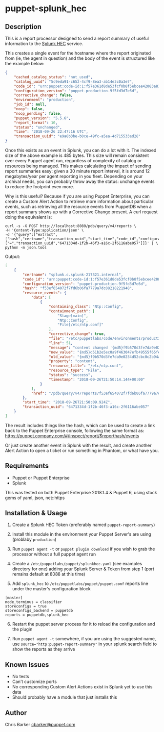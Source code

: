 puppet-splunk_hec
==============

Description
-----------

This is a report processor designed to send a report summary of useful information to the [Splunk HEC](http://docs.splunk.com/Documentation/Splunk/7.1.3/Data/UsetheHTTPEventCollector) service.

This creates a single event for the hostname where the report originated from (ie, the agent in question) and the body of the event is structured like the example below:

```json
{
    "cached_catalog_status": "not_used",
    "catalog_uuid": "5c9eda91-c652-4cf9-8ea3-ab14e3c0a3e7",
    "code_id": "urn:puppet:code-id:1:f57e361d8de53fcf0b8f5ebcee42083a81b71ec6;production",
    "configuration_version": "puppet-production-9f5fd3d7e6d",
    "corrective_change": false,
    "environment": "production",
    "job_id": null,
    "noop": false,
    "noop_pending": false,
    "puppet_version": "5.5.6",
    "report_format": 10,
    "status": "unchanged",
    "time": "2018-09-26 22:47:16 UTC",
    "transaction_uuid": "e9a8b3be-b0ce-49fc-a5ea-4d715533ad28"
}
```

Once this exists as an event in Splunk, you can do a lot with it. The indexed size of the above example is 485 bytes. This size will remain consistent over every Puppet agent run, regardless of complexity of catalog or resources being managed. This makes calculating the impact of sending report summaries easy: given a 30 minute report interval, it is around 12 megabytes/year per agent reporting in you fleet. Depending on your archival needs, you can probably throw away the status: unchange events to reduce the footprint even more.

Why is this useful? Because if you are using Puppet Enterprise, you can create a Custom Alert Action to retrieve more information about particular events, such as retrieving all the resource events from PuppetDB when a report summary shows up with a Corrective Change present. A curl request doing the equivalent is:

```shell
curl -s -X POST http://localhost:8080/pdb/query/v4/reports \
-H 'Content-Type:application/json' \
-d '{"query":["extract",["hash","certname","transaction_uuid","start_time","code_id","configuration_version","resource_events"],["=","transaction_uuid","6471334d-1f2b-46f3-a16c-2f6116abe057"]]}' | \
python -m json.tool
```

Output:
```json
[
    {
        "certname": "splunk.c.splunk-217321.internal",
        "code_id": "urn:puppet:code-id:1:f57e361d8de53fcf0b8f5ebcee42083a81b71ec6;production",
        "configuration_version": "puppet-production-9f5fd3d7e6d",
        "hash": "f53ef654072f7fd6b06fa7779a7dc08218221948",
        "resource_events": {
            "data": [
                {
                    "containing_class": "Ntp::Config",
                    "containment_path": [
                        "Stage[main]",
                        "Ntp::Config",
                        "File[/etc/ntp.conf]"
                    ],
                    "corrective_change": true,
                    "file": "/etc/puppetlabs/code/environments/production/modules/ntp/manifests/config.pp",
                    "line": 51,
                    "message": "content changed '{md5}f9b570d3fe7da9e0234d52cbc0c2b94a' to '{md5}d51b2e5ec0a9f463047efb49555f65fe'",
                    "new_value": "{md5}d51b2e5ec0a9f463047efb49555f65fe",
                    "old_value": "{md5}f9b570d3fe7da9e0234d52cbc0c2b94a",
                    "property": "content",
                    "resource_title": "/etc/ntp.conf",
                    "resource_type": "File",
                    "status": "success",
                    "timestamp": "2018-09-26T21:50:14.144+00:00"
                }
            ],
            "href": "/pdb/query/v4/reports/f53ef654072f7fd6b06fa7779a7dc08218221948/events"
        },
        "start_time": "2018-09-26T21:50:09.924Z",
        "transaction_uuid": "6471334d-1f2b-46f3-a16c-2f6116abe057"
    }
]
```

The result includes things like the hash, which can be used to create a link back to the Puppet Enterprise console, following the same format as: https://puppet.company.com/#/inspect/report/$reporthash/events

Or just create another event in Splunk with the result, and create another Alert Action to open a ticket or run something in Phantom, or what have you.

Requirements
------------

* Puppet or Puppet Enterprise
* Splunk

This was tested on both Puppet Enterprise 2018.1.4 & Puppet 6, using stock gems of yaml, json, net::https

Installation & Usage
--------------------

1. Create a Splunk HEC Token (preferably named `puppet-report-summary`)

2. Install this module in the environment your Puppet Server's are using (problaby `production`)

3. Run `puppet agent -t` or `puppet plugin download` if you wish to grab the processor without a full puppet agent run

4. Create a `/etc/puppetlabs/puppet/splunkhec.yaml` (see examples directory for one) adding your Splunk Server & Token from step 1 (port remains default at 8088 at this time)

5. Add `splunk_hec` to `/etc/puppetlabs/puppet/puppet.conf` reports line under the master's configuration block
```
[master]
node_terminus = classifier
storeconfigs = true
storeconfigs_backend = puppetdb
reports = puppetdb,splunk_hec
```

6. Restart the puppet server process for it to reload the configuration and the plugin

7. Run `puppet agent -t` somewhere, if you are using the suggested name, use `source="http:puppet-report-summary"` in your splunk search field to show the reports as they arrive

Known Issues
------------
* No tests
* Can't customize ports
* No corresponding Custom Alert Actions exist in Splunk yet to use this data
* Should probably have a module that just installs this


Author
------
Chris Barker <cbarker@puppet.com>
